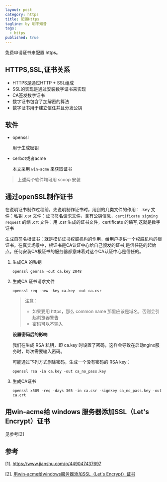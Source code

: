 ```yaml
---
layout: post
category: https
title: 配置Https
tagline: by 明不知昔
tags: 
  - https
published: true
---
```


免费申请证书来配置 https。

<!--more-->

## HTTPS,SSL,证书关系

- HTTPS是通过HTTP + SSL组成
- SSL的实现是通过安装数字证书来实现
- CA签发数字证书
- 数字证书包含了加解密的算法
- 数字证书用于建立信任并且分发公钥

## 软件

- openssl

  用于生成密钥

- cerbot或者acme

  本文采用 `win-acme` 来获取证书

> 上述两个软件均可用 scoop 安装

## 通过openSSL制作证书

在说明证书制作过程前，先说明制作证书时，用到的几类文件的作用：
 .key 文件：私钥
 .csr 文件：证书签名请求文件，含有公钥信息，`certificate signing request` 的缩
 .crt 文件：用 .csr 生成的证书文件，certificate 的缩写,这就是数字证书

生成自签名根证书：就是模仿证书权威机构的作用，给用户提供一个权威机构的根证书。在真实场景中，根证书是CA认证中心给自己颁发的证书,是信任链的起始点。任何安装CA根证书的服务器都意味着对这个CA认证中心是信任的。

1. 生成CA 的私钥

   ```
   openssl genrsa -out ca.key 2048
   ```

2. 生成CA 证书请求文件

   ```
   openssl req -new -key ca.key -out ca.csr
   ```

   >注意：
   >
   >- 如果要用 https，那么 common name 那里应该是域名，否则会引起浏览器警告
   >- 密码可以不输入

   **设置密码后的影响**

   我们在生成 RSA 私钥，即 ca.key  时设置了密码，这样会导致在启动nginx服务时，每次需要输入密码。

   可能通过下列方式删除密码，生成一个没有密码的 RSA key：

   ```
   openssl rsa -in ca.key -out ca_no_pass.key
   ```

3. 生成CA证书

   ```
   openssl x509 -req -days 365 -in ca.csr -signkey ca_no_pass.key -out ca.crt
   ```

## 用win-acme给 windows 服务器添加SSL（Let's Encrypt）证书

见参考[2]



## 参考

[1].  https://www.jianshu.com/p/449047437697

[2]. [用win-acme给windows服务器添加SSL（Let's Encrypt）证书](https://www.cnblogs.com/Gxiaopan/p/11872433.html)